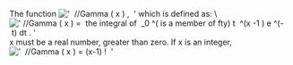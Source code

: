 The function
!['  //Gamma ( x ) ,  '](../dictionary/equation_images/3688.2..png)
which is defined as: \\
![' //Gamma ( x ) =  the integral of  \_0 \^( is a member of fty) t  \^(x -1 ) e \^(- t) dt . '](../dictionary/equation_images/3688.1..png)
x must be a real number, greater than zero. If x is an integer,
!['  //Gamma ( x ) = (x-1) !  '](../dictionary/equation_images/3688.3..png)

